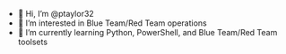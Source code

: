 - 👋 Hi, I’m @ptaylor32
- 👀 I’m interested in Blue Team/Red Team operations
- 🌱 I’m currently learning Python, PowerShell, and Blue Team/Red Team toolsets

<!---
ptaylor32/ptaylor32 is a ✨ special ✨ repository because its `README.md` (this file) appears on your GitHub profile.
You can click the Preview link to take a look at your changes.
--->
